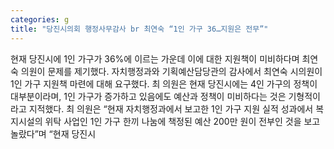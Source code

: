 ```yaml
---
categories: g
title: "당진시의회 행정사무감사 br 최연숙 “1인 가구 36…지원은 전무”"
---
```

현재 당진시에 1인 가구가 36%에 이르는 가운데 이에 대한 지원책이 미비하다며 최연숙 의원이 문제를 제기했다. 자치행정과와 기획예산담당관의 감사에서 최연숙 시의원이 1인 가구 지원책 마련에 대해 요구했다. 최 의원은 현재 당진시에는 4인 가구의 정책이 대부분이라며, 1인 가구가 증가하고 있음에도 예산과 정책이 미비하다는 것은 기형적이라고 지적했다. 최 의원은 “현재 자치행정과에서 보고한 1인 가구 지원 실적 성과에서 복지시설의 위탁 사업인 1인 가구 한끼 나눔에 책정된 예산 200만 원이 전부인 것을 보고 놀랐다”며 “현재 당진시